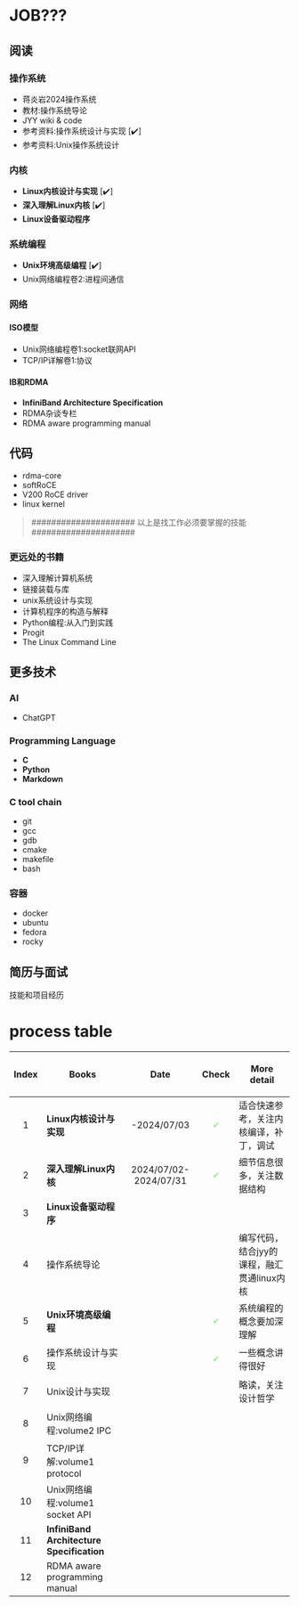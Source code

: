 # JOB???

## 阅读

### 操作系统

- 蒋炎岩2024操作系统
- 教材:操作系统导论
- JYY wiki & code
- 参考资料:操作系统设计与实现 [✔️]
- 参考资料:Unix操作系统设计

### 内核

- **Linux内核设计与实现** [✔️]
- **深入理解Linux内核** [✔️]
- **Linux设备驱动程序**

### 系统编程

- **Unix环境高级编程** [✔️]
- Unix网络编程卷2:进程间通信

### 网络

#### ISO模型

- Unix网络编程卷1:socket联网API
- TCP/IP详解卷1:协议

#### IB和RDMA

- **InfiniBand Architecture Specification**
- RDMA杂谈专栏
- RDMA aware programming manual

## 代码

- rdma-core
- softRoCE
- V200 RoCE driver
- linux kernel

> ##################### 以上是找工作必须要掌握的技能 #####################

### 更远处的书籍

- 深入理解计算机系统
- 链接装载与库
- unix系统设计与实现
- 计算机程序的构造与解释
- Python编程:从入门到实践
- Progit
- The Linux Command Line

## 更多技术

### AI

- ChatGPT

### Programming Language

- **C**
- **Python**
- **Markdown**

### C tool chain

- git
- gcc
- gdb
- cmake
- makefile
- bash

### 容器

- docker
- ubuntu
- fedora
- rocky

## 简历与面试

技能和项目经历

# process table

| <p style="text-align:center;">Index</p> | <p style="text-align:center;">Books</p>   | <p style="text-align:center;">Date</p>                  | <p style="text-align:center;">Check</p>             | <p style="text-align:center;">More detail</p> |
|-----------------------------------------|-------------------------------------------|---------------------------------------------------------|-----------------------------------------------------|-----------------------------------------------|
| <p style="text-align:center;">1</p>     | **Linux内核设计与实现**                          | <p style="text-align:center;">-2024/07/03</p>           | <p style="text-align:center;color:lightgreen">✔</p> | 适合快速参考，关注内核编译，补丁，调试                           |
| <p style="text-align:center;">2</p>     | **深入理解Linux内核**                           | <p style="text-align:center;">2024/07/02-2024/07/31</p> | <p style="text-align:center;color:lightgreen">✔</p> | 细节信息很多，关注数据结构                                 |
| <p style="text-align:center;">3</p>     | **Linux设备驱动程序**                           |                                                         |                                                     |                                               |
| <p style="text-align:center;">4</p>     | 操作系统导论                                    |                                                         |                                                     | 编写代码，结合jyy的课程，融汇贯通linux内核                     |
| <p style="text-align:center;">5</p>     | **Unix环境高级编程**                            |                                                         | <p style="text-align:center;color:lightgreen">✔</p> | 系统编程的概念要加深理解                                  |
| <p style="text-align:center;">6</p>     | 操作系统设计与实现                                 |                                                         | <p style="text-align:center;color:lightgreen">✔</p> | 一些概念讲得很好                                      |
| <p style="text-align:center;">7</p>     | Unix设计与实现                                 |                                                         |                                                     | 略读，关注设计哲学                                     |
| <p style="text-align:center;">8</p>     | Unix网络编程:volume2 IPC                      |                                                         |                                                     |                                               |
| <p style="text-align:center;">9</p>     | TCP/IP详解:volume1 protocol                 |                                                         |                                                     |                                               |
| <p style="text-align:center;">10</p>    | Unix网络编程:volume1 socket API               |                                                         |                                                     |                                               |
| <p style="text-align:center;">11</p>    | **InfiniBand Architecture Specification** |                                                         |                                                     |                                               |
| <p style="text-align:center;">12</p>    | RDMA aware programming manual             |                                                         |                                                     |                                               |


